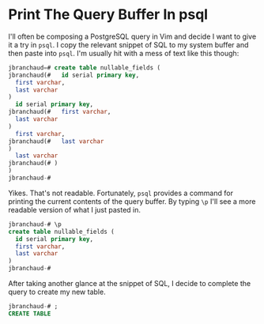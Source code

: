 # Print The Query Buffer In psql

I'll often be composing a PostgreSQL query in Vim and decide I want to give it a try in `psql`. I copy the relevant snippet of SQL to my system buffer and then paste into `psql`. I'm usually hit with a mess of text like this though:

```sql
jbranchaud=# create table nullable_fields (
jbranchaud(#   id serial primary key,
  first varchar,
  last varchar
)
  id serial primary key,
jbranchaud(#   first varchar,
  last varchar
)
  first varchar,
jbranchaud(#   last varchar
)
  last varchar
jbranchaud(# )
)
jbranchaud-#
```

Yikes. That's not readable. Fortunately, `psql` provides a command for printing the current contents of the query buffer. By typing `\p` I'll see a more readable version of what I just pasted in.

```sql
jbranchaud-# \p
create table nullable_fields (
  id serial primary key,
  first varchar,
  last varchar
)
jbranchaud-#
```

After taking another glance at the snippet of SQL, I decide to complete the query to create my new table.

```sql
jbranchaud-# ;
CREATE TABLE
```
